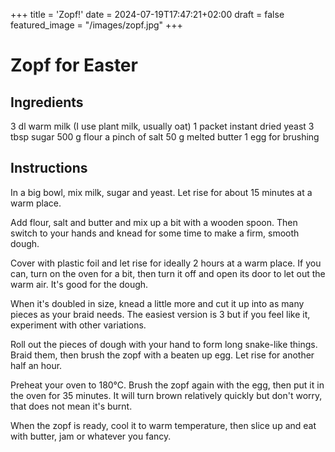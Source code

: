 +++
title = 'Zopf!'
date = 2024-07-19T17:47:21+02:00
draft = false
featured_image = "/images/zopf.jpg"
+++

# Zopf for Easter

## Ingredients
3 dl warm milk (I use plant milk, usually oat)
1 packet instant dried yeast
3 tbsp sugar
500 g flour
a pinch of salt
50 g melted butter
1 egg for brushing

## Instructions
In a big bowl, mix milk, sugar and yeast. Let rise for about 15 minutes at a warm place.

Add flour, salt and butter and mix up a bit with a wooden spoon. Then switch to your hands and knead for some time to make a firm, smooth dough.

Cover with plastic foil and let rise for ideally 2 hours at a warm place. If you can, turn on the oven for a bit, then turn it off and open its door to let out the warm air. It's good for the dough.

When it's doubled in size, knead a little more and cut it up into as many pieces as your braid needs. The easiest version is 3 but if you feel like it, experiment with other variations.

Roll out the pieces of dough with your hand to form long snake-like things. Braid them, then brush the zopf with a beaten up egg. Let rise for another half an hour.

Preheat your oven to 180°C. Brush the zopf again with the egg, then put it in the oven for 35 minutes. It will turn brown relatively quickly but don't worry, that does not mean it's burnt.

When the zopf is ready, cool it to warm temperature, then slice up and eat with butter, jam or whatever you fancy.
